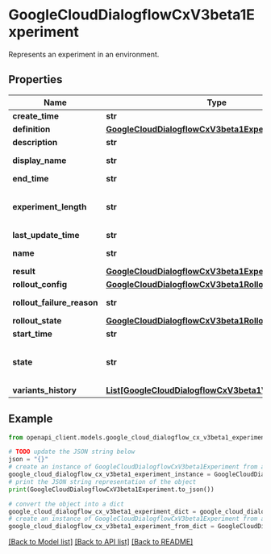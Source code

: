 # GoogleCloudDialogflowCxV3beta1Experiment

Represents an experiment in an environment.

## Properties

Name | Type | Description | Notes
------------ | ------------- | ------------- | -------------
**create_time** | **str** | Creation time of this experiment. | [optional] 
**definition** | [**GoogleCloudDialogflowCxV3beta1ExperimentDefinition**](GoogleCloudDialogflowCxV3beta1ExperimentDefinition.md) |  | [optional] 
**description** | **str** | The human-readable description of the experiment. | [optional] 
**display_name** | **str** | Required. The human-readable name of the experiment (unique in an environment). Limit of 64 characters. | [optional] 
**end_time** | **str** | End time of this experiment. | [optional] 
**experiment_length** | **str** | Maximum number of days to run the experiment. If auto-rollout is not enabled, default value and maximum will be 30 days. If auto-rollout is enabled, default value and maximum will be 6 days. | [optional] 
**last_update_time** | **str** | Last update time of this experiment. | [optional] 
**name** | **str** | The name of the experiment. Format: projects//locations//agents//environments//experiments/.. | [optional] 
**result** | [**GoogleCloudDialogflowCxV3beta1ExperimentResult**](GoogleCloudDialogflowCxV3beta1ExperimentResult.md) |  | [optional] 
**rollout_config** | [**GoogleCloudDialogflowCxV3beta1RolloutConfig**](GoogleCloudDialogflowCxV3beta1RolloutConfig.md) |  | [optional] 
**rollout_failure_reason** | **str** | The reason why rollout has failed. Should only be set when state is ROLLOUT_FAILED. | [optional] 
**rollout_state** | [**GoogleCloudDialogflowCxV3beta1RolloutState**](GoogleCloudDialogflowCxV3beta1RolloutState.md) |  | [optional] 
**start_time** | **str** | Start time of this experiment. | [optional] 
**state** | **str** | The current state of the experiment. Transition triggered by Experiments.StartExperiment: DRAFT-&gt;RUNNING. Transition triggered by Experiments.CancelExperiment: DRAFT-&gt;DONE or RUNNING-&gt;DONE. | [optional] 
**variants_history** | [**List[GoogleCloudDialogflowCxV3beta1VariantsHistory]**](GoogleCloudDialogflowCxV3beta1VariantsHistory.md) | The history of updates to the experiment variants. | [optional] 

## Example

```python
from openapi_client.models.google_cloud_dialogflow_cx_v3beta1_experiment import GoogleCloudDialogflowCxV3beta1Experiment

# TODO update the JSON string below
json = "{}"
# create an instance of GoogleCloudDialogflowCxV3beta1Experiment from a JSON string
google_cloud_dialogflow_cx_v3beta1_experiment_instance = GoogleCloudDialogflowCxV3beta1Experiment.from_json(json)
# print the JSON string representation of the object
print(GoogleCloudDialogflowCxV3beta1Experiment.to_json())

# convert the object into a dict
google_cloud_dialogflow_cx_v3beta1_experiment_dict = google_cloud_dialogflow_cx_v3beta1_experiment_instance.to_dict()
# create an instance of GoogleCloudDialogflowCxV3beta1Experiment from a dict
google_cloud_dialogflow_cx_v3beta1_experiment_from_dict = GoogleCloudDialogflowCxV3beta1Experiment.from_dict(google_cloud_dialogflow_cx_v3beta1_experiment_dict)
```
[[Back to Model list]](../README.md#documentation-for-models) [[Back to API list]](../README.md#documentation-for-api-endpoints) [[Back to README]](../README.md)


